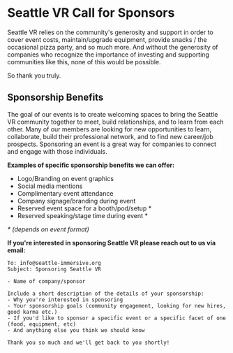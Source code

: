 # Seattle VR Call for Sponsors

Seattle VR relies on the community's generosity and support in order to cover event costs, maintain/upgrade equipment, provide snacks / the occasional pizza party, and so much more. And without the generosity of companies who recognize the importance of investing and supporting communities like this, none of this would be possible.

So thank you truly.

## Sponsorship Benefits
The goal of our events is to create welcoming spaces to bring the Seattle VR community together to meet, build relationships, and to learn from each other. Many of our members are looking for new opportunities to learn, collaborate, build their professional network, and to find new career/job prospects. Sponsoring an event is a great way for companies to connect and engage with those individuals.

**Examples of specific sponsorship benefits we can offer:**
- Logo/Branding on event graphics
- Social media mentions
- Complimentary event attendance 
- Company signage/branding during event
- Reserved event space for a booth/pod/setup *
- Reserved speaking/stage time during event *

_* (depends on event format)_

**If you're interested in sponsoring Seattle VR please reach out to us via email:**
```
To: info@seattle-immersive.org
Subject: Sponsoring Seattle VR

- Name of company/sponsor

Include a short description of the details of your sponsorship:
- Why you're interested in sponsoring
- Your sponsorship goals (community engagement, looking for new hires, good karma etc.)
- If you'd like to sponsor a specific event or a specific facet of one (food, equipment, etc)
- And anything else you think we should know

Thank you so much and we'll get back to you shortly!
```

